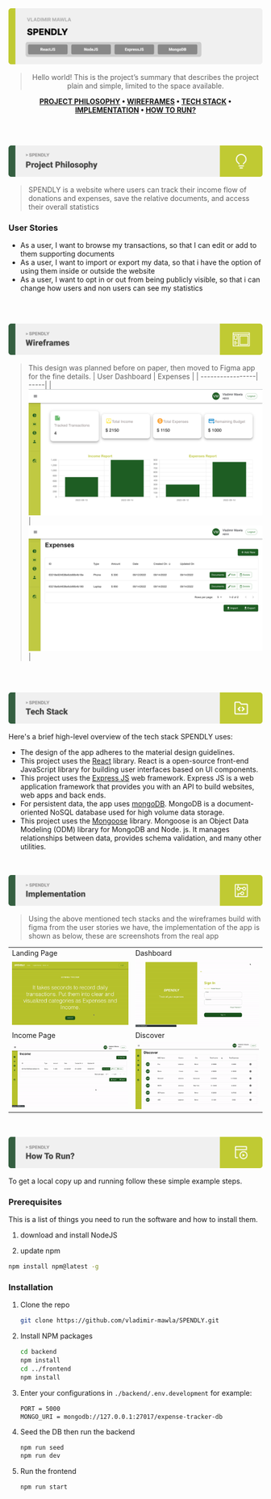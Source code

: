 <img src="./readme/title1.svg"/>

<div align="center">

> Hello world! This is the project’s summary that describes the project plain and simple, limited to the space available.

**[PROJECT PHILOSOPHY](#project-philosophy) • [WIREFRAMES](#wireframes) • [TECH STACK](#tech-stack) • [IMPLEMENTATION](#implementation) • [HOW TO RUN?](#how-to-run)**

</div>

<br><br>

<img src="./readme/title2.svg" id="project-philosophy"/>

> SPENDLY is a website where users can track their income flow of donations and expenses, save the relative documents, and access their overall statistics

### User Stories

- As a user, I want to browse my transactions, so that I can edit or add to them supporting documents
- As a user, I want to import or export my data, so that i have the option of using them inside or outside the website
- As a user, I want to opt in or out from being publicly visible, so that i can change how users and non users can see my statistics

<br><br>

<img src="./readme/title3.svg" id="wireframes"/>

> This design was planned before on paper, then moved to Figma app for the fine details.
> | User Dashboard | Expenses |
> | -----------------| -----|
> | ![UserDashboard](./readme/figma-dash.png) | ![Expenses](./readme/figma-expenses.png) |

<br><br>

<img src="./readme/title4.svg" id="tech-stack"/>

Here's a brief high-level overview of the tech stack SPENDLY uses:

- The design of the app adheres to the material design guidelines.
- This project uses the [React](https://reactjs.org/) library. React is a open-source front-end JavaScript library for building user interfaces based on UI components.
- This project uses the [Express JS](https://expressjs.com/) web framework. Express JS is a web application framework that provides you with an API to build websites, web apps and back ends.
- For persistent data, the app uses [mongoDB](https://www.mongodb.com/). MongoDB is a document-oriented NoSQL database used for high volume data storage.
- This project uses the [Mongoose](https://mongoosejs.com/) library. Mongoose is an Object Data Modeling (ODM) library for MongoDB and Node. js. It manages relationships between data, provides schema validation, and many other utilities.

<br><br>
<img src="./readme/title5.svg" id="implementation"/>

> Using the above mentioned tech stacks and the wireframes build with figma from the user stories we have, the implementation of the app is shown as below, these are screenshots from the real app

<table>
   <tr>
    <td>Landing Page</td>
    <td>Dashboard</td>
   </tr>
   <tr>
    <td><img src="readme/landing.gif" /></td>
    <td><img src="readme/dash.gif"/></td>
   </tr>
   <tr>
    <td>Income Page</td>
    <td>Discover</td>
   </tr>
   <tr>
    <td><img src="readme/income.gif"/></td>
    <td><img src="readme/Discover.gif"/></td>
   </tr>
</table>

<br><br>
<img src="./readme/title6.svg" id="how-to-run"/>

To get a local copy up and running follow these simple example steps.

### Prerequisites

This is a list of things you need to run the software and how to install them.

1. download and install NodeJS

2. update npm

```sh
npm install npm@latest -g
```

### Installation

1. Clone the repo
   ```sh
   git clone https://github.com/vladimir-mawla/SPENDLY.git
   ```
2. Install NPM packages
   ```sh
   cd backend
   npm install
   cd ../frontend
   npm install
   ```
3. Enter your configurations in `./backend/.env.development` for example:
   ```env
   PORT = 5000
   MONGO_URI = mongodb://127.0.0.1:27017/expense-tracker-db
   ```
4. Seed the DB then run the backend
   ```sh
   npm run seed
   npm run dev
   ```
5. Run the frontend
   ```sh
   npm run start
   ```
